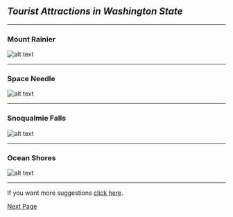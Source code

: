 ## _Tourist Attractions in Washington State_

---

### Mount Rainier 

![alt text](https://mtrainierguestservices.com/wp-content/uploads/sites/10/2017/10/mt-rainer-3-1300x570.jpg)

---

### Space Needle 

![alt text](https://encrypted-tbn0.gstatic.com/images?q=tbn:ANd9GcTYrS-axiHA6ZKqu50LV8YTCA33B_2b3qg6Uw&usqp=CAU)

---

### Snoqualmie Falls

![alt text](https://mediaim.expedia.com/destination/1/26895791911f99fb42534bce7094040d.jpg?impolicy=fcrop&w=536&h=384&q=high)


---

### Ocean Shores

![alt text](https://i.redd.it/gorbn1ee7t451.jpg)

---

If you want more suggestions [click here](https://www.touropia.com/best-places-to-visit-in-washington-state/).

[Next Page]() 

